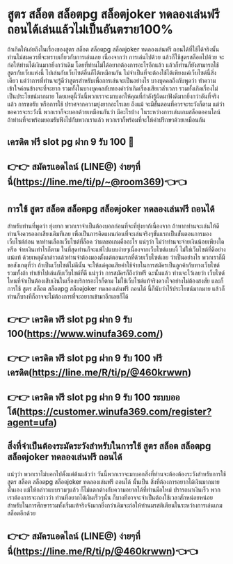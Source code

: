 # สูตร สล็อต สล็อตpg สล็อตjoker ทดลองเล่นฟรี ถอนได้เล่นแล้วไม่เป็นอันตราย100%
ถ้าเกิดให้เอ๋ยถึงในเรื่องของสูตร สล็อต สล็อตpg สล็อตjoker ทดลองเล่นฟรี ถอนได้ที่ใช้ได้จริงนั้น ท่านไม่สมควรที่จะทราบเกี่ยวกับการเล่นเลย เนื่องจากว่า การเล่นไปด้วย แล้วก็ใช้สูตรสล็อตไปด้วย จะก่อให้ท่านได้เงินมากยิ่งกว่าเดิม โดยที่ท่านไม่ได้อยากต้องการอะไรอีกแล้ว แล้วก็ท่านก็ยังสามารถใช้สูตรกับเว็บแห่งนี้ ไปเล่นกับเว็บไซต์อื่นก็ได้เหมือนกัน ไม่จำเป็นที่จะต้องใช้ได้เพียงแค่เว็บไซต์นี้สิ่งเดียว แต่ว่าการที่ท่านจะรู้ดีว่าสูตรสำหรับเพื่อการเล่นจะเป็นอย่างไร บางบุคคลถึงกับพูดว่า ทำความเข้าใจค่อนข้างจะที่จะยาก รวมทั้งในบางบุคคลกับทองคำว่าเกิดเรื่องเสียเวล่ำเวลา รวมทั้งเกิดเรื่องไม่เป็นประโยชน์มากมาย โดยเหตุนี้วันนี้พวกเราจะมาบอกให้คุณที่กำลังรู้ผิดมาฟังดีมากยิ่งกว่าอันที่จริงแล้ว การขอรับ หรือการใช้ ปราศจากความยุ่งยากอะไรเลย ถึงแม้ จะมีขั้นตอนที่ควรจะระวังก็ตาม แต่ว่าขอควรจะระวังนี้ พวกเราก็จะบอกด้วยเหมือนกันว่า มีอะไรบ้าง ในระหว่างการเล่นเกมสล็อตออนไลน์ ถ้าท่านที่จะพร้อมยอมรับฟังไปกับพวกเราแล้ว พวกเราก็พร้อมที่จะให้คำปรึกษาด้วยเหมือนกัน
## เครดิต ฟรี slot pg ฝาก 9 รับ 100 🎰
## 👉👉 สมัครแอดไลน์ (LINE@) ง่ายๆที่นี่(https://line.me/ti/p/~@room369)👈👈
## การใช้ สูตร สล็อต สล็อตpg สล็อตjoker ทดลองเล่นฟรี ถอนได้
สำหรับท่านที่พูดว่า ยุ่งยาก พวกเราจำเป็นต้องบอกก่อนที่จะที่ยุ่งยาก้เนื่องจาก ถ้าหากท่านจะเล่นให้ดี ท่านจึงควรออกเสียงเดิมทีเลย เพื่อเป็นการคิดแผนก่อนที่จะเล่นจริงๆขั้นแรกเป็นขั้นตอนการมองเว็บไซต์ก่อน หาท่านเลือกเว็บไซต์ที่ล็อค ว่าผลขอเกมคืออะไร แน่ๆว่า ไม่ว่าท่านจะจ่ายเงินน้อยเพียงใด หรือ จ่ายเงินเท่าไรก็ตาม ในที่สุดท่านก็จะแพ้ไปแบบง่ายๆเนื่องจากเว็บไซต์แบบงี้ ไม่ใช่เว็บไซต์ที่ดีอย่างแน่แท้ ด้วยเหตุดังกล่าวแล้วท่านจำต้องมองตั้งแต่ตอนแรกที่ด้วยเว็บไซต์เลย ว่าเป็นอย่างไร พวกเราก็มีขอสังเกตุที่ว่า ถ้าเป็นเว็บไซต์ไม่ดีนั้น จะให้แด่คุณเสียค่าใช้จ่ายในการสมัครเป็นลูกค้ากับทางเว็บไซต์ รวมทั้งถ้า ท่าเข้าไปเล่นกับเว็บไซต์ที่ดี แน่ๆว่า การสมัครก็ถึงว่าฟรี ฉะนั้นแล้ว ท่านจะไว้เลยว่า เว็บไซต์ไหนที่จำเป็นต้องเสีบเงินในเรื่องบริการอะไรก็ตาม ไม่ใช้เว็บไซต์แท้จริงดวงใจอย่างไม่ต้องสงสัย และก็การใช้ สูตร สล็อต สล็อตpg สล็อตjoker ทดลองเล่นฟรี ถอนได้ นี้ก็นับว่าไร้ประโยชน์มากมาย แล้วก็ท่านก็บางทีก็อาจจะไม่ต้องการที่จะอยากเข้ามาอีกเลยก็ได้
## 👉👉 เครดิต ฟรี slot pg ฝาก 9 รับ 100(https://www.winufa369.com/)
## 👉👉 เครดิต ฟรี slot pg ฝาก 9 รับ 100 ฟรีเครดิต(https://line.me/R/ti/p/@460krwwn)
## 👉👉 เครดิต ฟรี slot pg ฝาก 9 รับ 100 ระบบออโต้(https://customer.winufa369.com/register?agent=ufa)
## สิ่งที่จำเป็นต้องระมัดระวังสำหรับในการใช้ สูตร สล็อต สล็อตpg สล็อตjoker ทดลองเล่นฟรี ถอนได้
แน่ๆว่า พวกเราไม่บอกไปตั้งแต่ต้นแล้วว่า วันนี้พวกเราจะมาบอกสิ่งที่ท่านจะต้องต้องระวังสำหรับการใช้ สูตร สล็อต สล็อตpg สล็อตjoker ทดลองเล่นฟรี ถอนได้ นั้นเป็น สิ่งที่ต้องการอยากได้เงินมากมายนั้นเอง แม้ให้กล่าวแบบรวมๆแล้ว ก็ไม่แตกต่างกับความอยากได้ที่ท่านมือใหม่ ปรารถนาเงินเร็ว พวกเราต้องการจะกล่าวว่า ท่านที่อยากได้เงินเร็วๆนั้น ก็บางทีอาจจะจำเป็นต้องใช้เวลาสักหน่อยหน่อยสำหรับในการศึกษารวมทั้งเริ่มแท้จริงจังมากยิ่งกว่าเดิมจะก่อให้ท่านมรสติเตียนในระหว่างการเล่นเกมสล็อตอีกด้วย
## 👉👉 สมัครแอดไลน์ (LINE@) ง่ายๆที่นี่(https://line.me/R/ti/p/@460krwwn)👈👈

